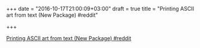 +++
date = "2016-10-17T21:00:09+03:00"
draft = true
title = "Printing ASCII art from text (New Package)  #reddit"

+++

<p><a href="https://t.co/NLyoO32rAM">Printing ASCII art from text (New Package)  #reddit</a></p>
